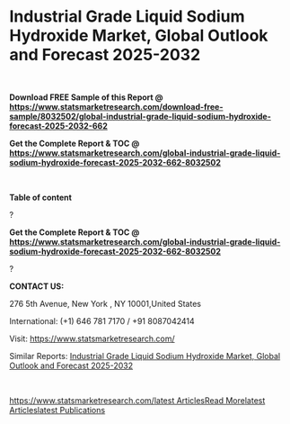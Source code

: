 <h1>Industrial Grade Liquid Sodium Hydroxide Market, Global Outlook and Forecast 2025-2032</h1><br/><p><strong>Download FREE Sample of this Report @ <a href="https://www.statsmarketresearch.com/download-free-sample/8032502/global-industrial-grade-liquid-sodium-hydroxide-forecast-2025-2032-662">https://www.statsmarketresearch.com/download-free-sample/8032502/global-industrial-grade-liquid-sodium-hydroxide-forecast-2025-2032-662</a></strong></p>
 
 
 
 <div><b>Get the Complete Report & TOC @ <a href="https://www.statsmarketresearch.com/global-industrial-grade-liquid-sodium-hydroxide-forecast-2025-2032-662-8032502">https://www.statsmarketresearch.com/global-industrial-grade-liquid-sodium-hydroxide-forecast-2025-2032-662-8032502</a></b></div>
 
 
 
 <p><br />
 
 <b>Table of content</b></p>
 
 
 
 <p>? </p>
 
 
 
 <div><b>Get the Complete Report & TOC @ <a href="https://www.statsmarketresearch.com/global-industrial-grade-liquid-sodium-hydroxide-forecast-2025-2032-662-8032502">https://www.statsmarketresearch.com/global-industrial-grade-liquid-sodium-hydroxide-forecast-2025-2032-662-8032502</a></b></div>
 
 
 
 <p>? </p>
 
 
 
 <p><b>CONTACT US:</b><br />
 
 276 5th Avenue, New York , NY 10001,United States<br />
 
 International: (+1) 646 781 7170 / +91 8087042414<br />
 
 Visit: <a href="https://www.statsmarketresearch.com/">https://www.statsmarketresearch.com/</a><br />
 
 Similar Reports: <a href="https://www.statsmarketresearch.com/global-industrial-grade-liquid-sodium-hydroxide-forecast-2025-2032-662-8032502">Industrial Grade Liquid Sodium Hydroxide Market, Global Outlook and Forecast 2025-2032</a><br />
 
 <br />
 
 <a href="https://gyeongbokgung.com">https://www.statsmarketresearch.com/</a><a href="https://hallyeomaritime.com">latest Articles</a><a href="https://jingwansa.com">Read More</a><a href="https://nguoiviet.jp/">latest Articles</a><a href="https://www.intelmarketresearch.com/">latest Publications</a></p>